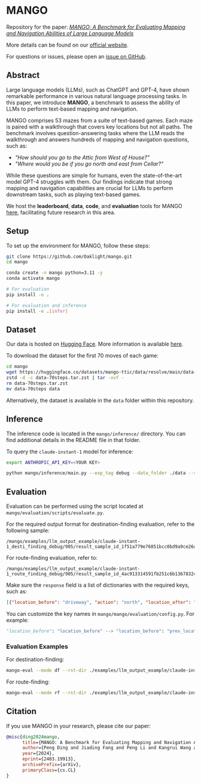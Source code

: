 # MANGO

Repository for the paper: *[MANGO: A Benchmark for Evaluating <u>Ma</u>pping and <u>N</u>avi<u>g</u>ati<u>o</u>n Abilities of Large Language Models](https://arxiv.org/abs/2403.19913)*

More details can be found on our [official website](https://mango.ttic.edu).

For questions or issues, please open an [issue on GitHub](https://github.com/Oaklight/mango/issues).

## Abstract

Large language models (LLMs), such as ChatGPT and GPT-4, have shown remarkable performance in various natural language processing tasks. In this paper, we introduce **MANGO**, a benchmark to assess the ability of LLMs to perform text-based mapping and navigation.

MANGO comprises 53 mazes from a suite of text-based games. Each maze is paired with a walkthrough that covers key locations but not all paths. The benchmark involves question-answering tasks where the LLM reads the walkthrough and answers hundreds of mapping and navigation questions, such as:

- *"How should you go to the Attic from West of House?"*
- *"Where would you be if you go north and east from Cellar?"*

While these questions are simple for humans, even the state-of-the-art model GPT-4 struggles with them. Our findings indicate that strong mapping and navigation capabilities are crucial for LLMs to perform downstream tasks, such as playing text-based games.

We host the **leaderboard**, **data**, **code**, and **evaluation** tools for MANGO [here](https://mango.ttic.edu), facilitating future research in this area.

## Setup

To set up the environment for MANGO, follow these steps:

```bash
git clone https://github.com/Oaklight/mango.git
cd mango

conda create -n mango python=3.11 -y
conda activate mango

# For evaluation
pip install -e .

# For evaluation and inference
pip install -e .[infer]
```

## Dataset

Our data is hosted on [Hugging Face](https://huggingface.co/mango-ttic). More information is available [here](https://oaklight.github.io/mgwb/data/).

To download the dataset for the first 70 moves of each game:

```bash
cd mango
wget https://huggingface.co/datasets/mango-ttic/data/resolve/main/data-70steps.tar.zst
zstd -d -c data-70steps.tar.zst | tar -xvf -
rm data-70steps.tar.zst
mv data-70steps data
```

Alternatively, the dataset is available in the `data` folder within this repository.

## Inference

The inference code is located in the `mango/inference/` directory. You can find additional details in the README file in that folder.

To query the `claude-instant-1` model for inference:

```bash
export ANTHROPIC_API_KEY=<YOUR KEY>

python mango/inference/main.py --exp_tag debug --data_folder ./data --save_folder ./results --game_name '905' --task_type 'route_finding' --model_name 'claude-instant-1'
```

## Evaluation

Evaluation can be performed using the script located at `mango/evaluation/scripts/evaluate.py`.

For the required output format for destination-finding evaluation, refer to the following sample:

```
/mango/examples/llm_output_example/claude-instant-1_desti_finding_debug/905/result_sample_id_1f51a779e76851bcc0bd9a9ce26ab9145349ea63f0810d7e5357b46b45c01f82.json
```

For route-finding evaluation, refer to:

```
/mango/examples/llm_output_example/claude-instant-1_route_finding_debug/905/result_sample_id_4ac913314591fb251c6b13678324b508e5cd383638938482322bd02be1718de0.json
```

Make sure the `response` field is a list of dictionaries with the required keys, such as:

```json
[{"location_before": "driveway", "action": "north", "location_after": "living room"}, ...]
```

You can customize the key names in `mango/mango/evaluation/config.py`. For example:

```python
"location_before": "location_before" --> "location_before": "prev_location"
```

### Evaluation Examples

For destination-finding:

```bash
mango-eval --mode df --rst-dir ./examples/llm_output_example/claude-instant-1_desti_finding_debug --map-dir ./data
```

For route-finding:

```bash
mango-eval --mode rf --rst-dir ./examples/llm_output_example/claude-instant-1_route_finding_debug --map-dir ./data
```

## Citation

If you use MANGO in your research, please cite our paper:

```bibtex
@misc{ding2024mango,
      title={MANGO: A Benchmark for Evaluating Mapping and Navigation Abilities of Large Language Models}, 
      author={Peng Ding and Jiading Fang and Peng Li and Kangrui Wang and Xiaochen Zhou and Mo Yu and Jing Li and Matthew R. Walter and Hongyuan Mei},
      year={2024},
      eprint={2403.19913},
      archivePrefix={arXiv},
      primaryClass={cs.CL}
}
```
